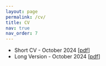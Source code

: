 ```yaml
---
layout: page
permalink: /cv/
title: CV
nav: true
nav_order: 7
---
```


- Short CV - October 2024 [[pdf](/assets/pdf/Ardakanian_ShortCV_Oct2024.pdf)]
- Long Version - October 2024 [[pdf](/assets/pdf/Ardakanian_CV_Oct2024.pdf)]
